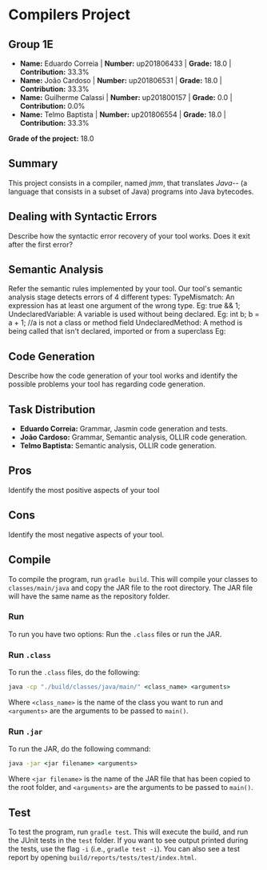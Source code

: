 # Compilers Project

## Group 1E

- **Name:** Eduardo Correia | **Number:** up201806433 | **Grade:** 18.0 | **Contribution:** 33.3%
- **Name:** João Cardoso | **Number:** up201806531 | **Grade:** 18.0 | **Contribution:** 33.3%
- **Name:** Guilherme Calassi | **Number:** up201800157 | **Grade:** 0.0 | **Contribution:** 0.0%
- **Name:** Telmo Baptista | **Number:** up201806554 | **Grade:** 18.0 | **Contribution:** 33.3%

**Grade of the project:** 18.0

## Summary

This project consists in a compiler, named *jmm*, that translates *Java--* (a language that consists in a subset of
Java) programs into Java bytecodes.

## Dealing with Syntactic Errors

Describe how the syntactic error recovery of your tool works. Does it exit after the first error?

## Semantic Analysis

Refer the semantic rules implemented by your tool.
Our tool's semantic analysis stage detects errors of 4 different types:
	TypeMismatch: An expression has at least one argument of the wrong type.
		Eg: true && 1;
	UndeclaredVariable: A variable is used without being declared.
		Eg: 
			int b;
			b = a + 1; //a is not a class or method field
	UndeclaredMethod: A method is being called that isn't declared, imported or from a superclass
		Eg: 
			

## Code Generation

Describe how the code generation of your tool works and identify the possible problems your tool has regarding code
generation.

## Task Distribution

- **Eduardo Correia:** Grammar, Jasmin code generation and tests. 
- **João Cardoso:** Grammar, Semantic analysis, OLLIR code generation.
- **Telmo Baptista:** Semantic analysis, OLLIR code generation.

## Pros

Identify the most positive aspects of your tool

## Cons

Identify the most negative aspects of your tool.

## Compile

To compile the program, run ``gradle build``. This will compile your classes to ``classes/main/java`` and copy the JAR
file to the root directory. The JAR file will have the same name as the repository folder.

### Run

To run you have two options: Run the ``.class`` files or run the JAR.

### Run ``.class``

To run the ``.class`` files, do the following:

```cmd
java -cp "./build/classes/java/main/" <class_name> <arguments>
```

Where ``<class_name>`` is the name of the class you want to run and ``<arguments>`` are the arguments to be passed
to ``main()``.

### Run ``.jar``

To run the JAR, do the following command:

```cmd
java -jar <jar filename> <arguments>
```

Where ``<jar filename>`` is the name of the JAR file that has been copied to the root folder, and ``<arguments>`` are
the arguments to be passed to ``main()``.

## Test

To test the program, run ``gradle test``. This will execute the build, and run the JUnit tests in the ``test`` folder.
If you want to see output printed during the tests, use the flag ``-i`` (i.e., ``gradle test -i``). You can also see a
test report by opening ``build/reports/tests/test/index.html``.

